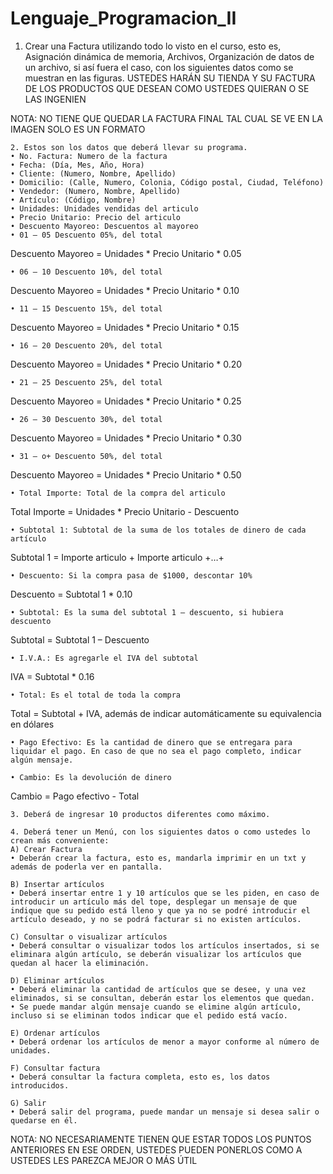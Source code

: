 # Lenguaje_Programacion_II
1. Crear una Factura utilizando todo lo visto en el curso, esto es, Asignación dinámica de memoria, Archivos, Organización de datos de un archivo, si así fuera el caso, con los siguientes datos como se muestran en las figuras.
USTEDES HARÁN SU TIENDA Y SU FACTURA DE LOS PRODUCTOS QUE DESEAN COMO USTEDES QUIERAN O SE LAS INGENIEN

NOTA: NO TIENE QUE QUEDAR LA FACTURA FINAL TAL CUAL SE VE EN LA IMAGEN SOLO ES UN FORMATO


    2. Estos son los datos que deberá llevar su programa.
    • No. Factura: Numero de la factura
    • Fecha: (Día, Mes, Año, Hora)
    • Cliente: (Numero, Nombre, Apellido)
    • Domicilio: (Calle, Numero, Colonia, Código postal, Ciudad, Teléfono)
    • Vendedor: (Numero, Nombre, Apellido)
    • Artículo: (Código, Nombre)
    • Unidades: Unidades vendidas del articulo
    • Precio Unitario: Precio del articulo
    • Descuento Mayoreo: Descuentos al mayoreo
    • 01 – 05 Descuento 05%, del total
Descuento Mayoreo = Unidades * Precio Unitario * 0.05

    • 06 – 10 Descuento 10%, del total
Descuento Mayoreo = Unidades * Precio Unitario * 0.10

    • 11 – 15 Descuento 15%, del total
Descuento Mayoreo = Unidades * Precio Unitario * 0.15

    • 16 – 20 Descuento 20%, del total
Descuento Mayoreo = Unidades * Precio Unitario * 0.20

    • 21 – 25 Descuento 25%, del total
Descuento Mayoreo = Unidades * Precio Unitario * 0.25

    • 26 – 30 Descuento 30%, del total
Descuento Mayoreo = Unidades * Precio Unitario * 0.30

    • 31 – o+ Descuento 50%, del total
Descuento Mayoreo = Unidades * Precio Unitario * 0.50

    • Total Importe: Total de la compra del articulo
Total Importe = Unidades * Precio Unitario - Descuento

    • Subtotal 1: Subtotal de la suma de los totales de dinero de cada artículo
Subtotal 1 = Importe articulo + Importe articulo +…+

    • Descuento: Si la compra pasa de $1000, descontar 10%
Descuento = Subtotal 1 * 0.10

    • Subtotal: Es la suma del subtotal 1 – descuento, si hubiera descuento
Subtotal = Subtotal 1 – Descuento

    • I.V.A.: Es agregarle el IVA del subtotal
IVA = Subtotal * 0.16

    • Total: Es el total de toda la compra
Total = Subtotal + IVA, además de indicar automáticamente su equivalencia en dólares

    • Pago Efectivo: Es la cantidad de dinero que se entregara para liquidar el pago. En caso de que no sea el pago completo, indicar algún mensaje.

    • Cambio: Es la devolución de dinero
Cambio = Pago efectivo - Total

    3. Deberá de ingresar 10 productos diferentes como máximo.

    4. Deberá tener un Menú, con los siguientes datos o como ustedes lo crean más conveniente:
    A) Crear Factura
    • Deberán crear la factura, esto es, mandarla imprimir en un txt y además de poderla ver en pantalla.

    B) Insertar artículos
    • Deberá insertar entre 1 y 10 artículos que se les piden, en caso de introducir un artículo más del tope, desplegar un mensaje de que indique que su pedido está lleno y que ya no se podré introducir el artículo deseado, y no se podrá facturar si no existen artículos.

    C) Consultar o visualizar artículos
    • Deberá consultar o visualizar todos los artículos insertados, si se eliminara algún artículo, se deberán visualizar los artículos que quedan al hacer la eliminación.

    D) Eliminar artículos
    • Deberá eliminar la cantidad de artículos que se desee, y una vez eliminados, si se consultan, deberán estar los elementos que quedan.
    • Se puede mandar algún mensaje cuando se elimine algún artículo, incluso si se eliminan todos indicar que el pedido está vacío.

    E) Ordenar artículos
    • Deberá ordenar los artículos de menor a mayor conforme al número de unidades.

    F) Consultar factura
    • Deberá consultar la factura completa, esto es, los datos introducidos.

    G) Salir
    • Deberá salir del programa, puede mandar un mensaje si desea salir o quedarse en él.

NOTA: NO NECESARIAMENTE TIENEN QUE ESTAR TODOS LOS PUNTOS ANTERIORES EN ESE ORDEN, USTEDES PUEDEN PONERLOS COMO A USTEDES LES PAREZCA MEJOR O MÁS ÚTIL



